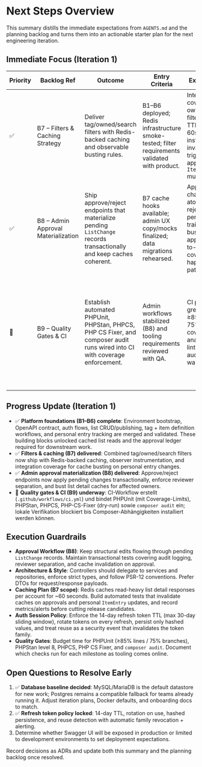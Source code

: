 # Next Steps Overview

This summary distills the immediate expectations from `AGENTS.md` and the planning backlog and turns them into an actionable starter plan for the next engineering iteration.

## Immediate Focus (Iteration 1)

| Priority | Backlog Ref | Outcome | Entry Criteria | Exit Validation | Notes |
|----------|-------------|---------|----------------|-----------------|-------|
| ✅ | B7 – Filters & Caching Strategy | Deliver tag/owned/search filters with Redis-backed caching and observable busting rules. | B1–B6 deployed; Redis infrastructure smoke-tested; filter requirements validated with product. | Integration tests cover tag + ownership filters; cache TTL fixed at 60s with instrumentation; invalidation triggered on approvals and `ItemEntry` mutations. | Cache observer metrics committed with unit coverage; align with QA on regression coverage referencing [Backlog B7](README.md#backlog-b7). |
| ✅ | B8 – Admin Approval Materialization | Ship approve/reject endpoints that materialize pending `ListChange` records transactionally and keep caches coherent. | B7 cache hooks available; admin UX copy/mocks finalized; data migrations rehearsed. | Approvals apply changes atomically; rejections persist audit trail; caches bust on approval; end-to-end tests cover happy/sad paths. | Coordinated reviewer permissions and captured rollback steps in runbook referencing [Backlog B8](README.md#backlog-b8). |
| 🚀 | B9 – Quality Gates & CI | Establish automated PHPUnit, PHPStan, PHPCS, PHP CS Fixer, and composer audit runs wired into CI with coverage enforcement. | Admin workflows stabilized (B8) and tooling requirements reviewed with QA. | CI pipeline green with ≥85% line / 75% branch coverage, static analysis & linters passing, audit clean or waivers filed. | GitHub Actions workflow `CI` provisioniert, läuft mit PHP 8.3 + pcov; Abstimmung mit QA bzgl. fehlender lokaler Composer-Installation offen. Referenz: [Backlog B9](README.md#backlog-b9). |

## Progress Update (Iteration 1)
- ✅ **Platform foundations (B1–B6) complete**: Environment bootstrap, OpenAPI contract, auth flows, list CRUD/publishing, tag + item definition workflows, and personal entry tracking are merged and validated. These building blocks unlocked cached list reads and the approval ledger required for downstream work.
- ✅ **Filters & caching (B7) delivered**: Combined tag/owned/search filters now ship with Redis-backed caching, observer instrumentation, and integration coverage for cache busting on personal entry changes.
- ✅ **Admin approval materialization (B8) delivered**: Approve/reject endpoints now apply pending changes transactionally, enforce reviewer separation, and bust list detail caches for affected owners.
- 🚧 **Quality gates & CI (B9) underway**: CI-Workflow erstellt (`.github/workflows/ci.yml`) und bindet PHPUnit (mit Coverage-Limits), PHPStan, PHPCS, PHP-CS-Fixer (dry-run) sowie `composer audit` ein; lokale Verifikation blockiert bis Composer-Abhängigkeiten installiert werden können.

## Execution Guardrails

- **Approval Workflow (B8)**: Keep structural edits flowing through pending `ListChange` records. Maintain transactional tests covering audit logging, reviewer separation, and cache invalidation on approval.
- **Architecture & Style**: Controllers should delegate to services and repositories, enforce strict types, and follow PSR-12 conventions. Prefer DTOs for request/response payloads.
- **Caching Plan (B7 scope)**: Redis caches read-heavy list detail responses per account for ~60 seconds. Build automated tests that invalidate caches on approvals and personal `ItemEntry` updates, and record metrics/alerts before cutting release candidates.
- **Auth Session Policy**: Enforce the 14-day refresh token TTL (max 30-day sliding window), rotate tokens on every refresh, persist only hashed values, and treat reuse as a security event that invalidates the token family.
- **Quality Gates**: Budget time for PHPUnit (≥85% lines / 75% branches), PHPStan level 8, PHPCS, PHP CS Fixer, and `composer audit`. Document which checks run for each milestone as tooling comes online.

## Open Questions to Resolve Early

1. ✅ **Database baseline decided**: MySQL/MariaDB is the default datastore for new work; Postgres remains a compatible fallback for teams already running it. Adjust iteration plans, Docker defaults, and onboarding docs to match.
2. ✅ **Refresh token policy locked**: 14-day TTL, rotation on use, hashed persistence, and reuse detection with automatic family revocation + alerting.
3. Determine whether Swagger UI will be exposed in production or limited to development environments to set deployment expectations.

Record decisions as ADRs and update both this summary and the planning backlog once resolved.
